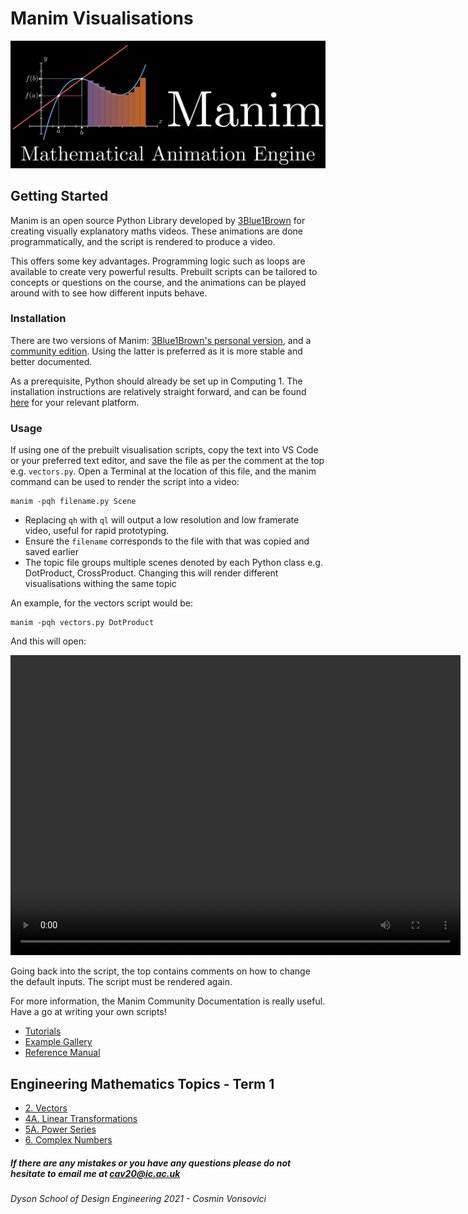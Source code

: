 # Manim Visualisations

![Logo](gettingStarted\media\logo.png)
## Getting Started

Manim is an open source Python Library developed by [3Blue1Brown](https://www.youtube.com/c/3blue1brown) for creating visually explanatory maths videos. These animations are done programmatically, and the script is rendered to produce a video. 

This offers some key advantages. Programming logic such as loops are available to create very powerful results. Prebuilt scripts can be tailored to concepts or questions on the course, and the animations can be played around with to see how different inputs behave.

### Installation
There are two versions of Manim: [3Blue1Brown's personal version](https://github.com/3b1b/manim), and a [community edition](https://github.com/ManimCommunity/manim). Using the latter is preferred as it is more stable and better documented. 

As a prerequisite, Python should already be set up in Computing 1. The installation instructions are relatively straight forward, and can be found [here](https://docs.manim.community/en/stable/installation.html) for your relevant platform. 

### Usage
If using one of the prebuilt visualisation scripts, copy the text into VS Code or your preferred text editor, and save the file as per the comment at the top e.g. `vectors.py`. Open a Terminal at the location of this file, and the manim command can be used to render the script into a video:

```
manim -pqh filename.py Scene
```

* Replacing `qh` with `ql` will output a low resolution and low framerate video, useful for rapid prototyping.
* Ensure the `filename` corresponds to the file with that was copied and saved earlier
* The topic file groups multiple scenes denoted by each Python class e.g. DotProduct, CrossProduct. Changing this will render different visualisations withing the same topic

An example, for the vectors script would be:
```
manim -pqh vectors.py DotProduct
```

And this will open:

<video width="720" height="480" controls>
  <source src="gettingStarted\media\DotProduct.mp4" type="video/mp4">
</video>

Going back into the script, the top contains comments on how to change the default inputs. The script must be rendered again.

For more information, the Manim Community Documentation is really useful. Have a go at writing your own scripts! 
* [Tutorials](https://docs.manim.community/en/stable/tutorials.html) 
* [Example Gallery](https://docs.manim.community/en/stable/examples.html)
* [Reference Manual](https://docs.manim.community/en/stable/reference.html)

## Engineering Mathematics Topics - Term 1
- [2. Vectors](./Topics_term1/Vectors.md)
- [4A. Linear Transformations](./Topics_term1/4A_Linear_Trans.md)
- [5A. Power Series](./Topics_term1/5A_Power_ser.md)
- [6. Complex Numbers](./Topics_term1/6_Complex_num.md)

##### If there are any mistakes or you have any questions please do not hesitate to email me at cav20@ic.ac.uk


###### Dyson School of Design Engineering 2021 - Cosmin Vonsovici

